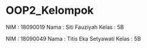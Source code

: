# OOP2_Kelompok

NIM : 18090019
Nama : Siti Fauziyah
Kelas : 5B

NIM : 18090049
Nama : Titis Eka Setyawati
Kelas : 5B

